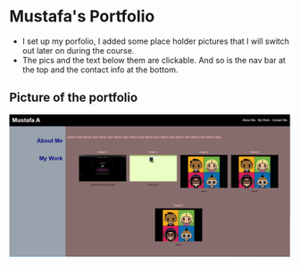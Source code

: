 # Mustafa's Portfolio
* I set up my porfolio, I added some place holder pictures that I will switch out later on during the course. 
* The pics and the text below them are clickable. And so is the nav bar at the top and the contact info at the bottom. 

## Picture of the portfolio

![my portfolio](./portfolio%20hw/Assets/new%20portfoliopic.PNG)